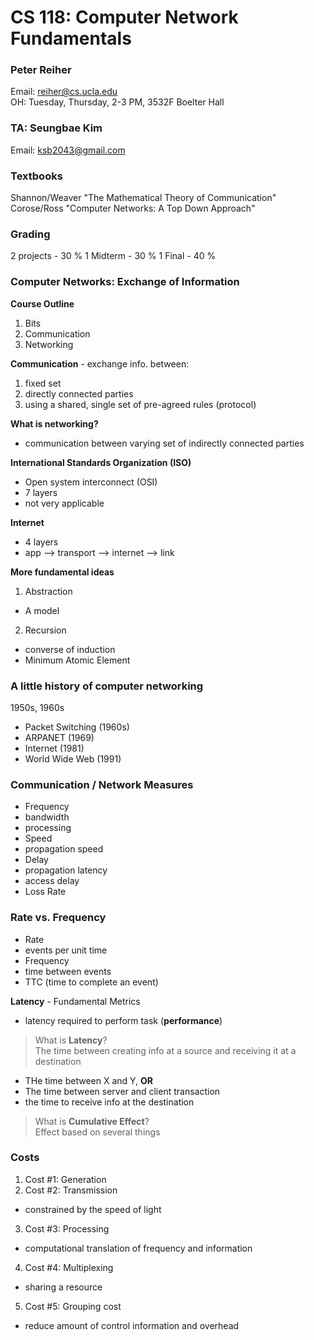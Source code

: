 # CS 118: Computer Network Fundamentals

### Peter Reiher
Email: reiher@cs.ucla.edu  
OH: Tuesday, Thursday, 2-3 PM, 3532F Boelter Hall

### TA: Seungbae Kim 
Email: ksb2043@gmail.com

### Textbooks
Shannon/Weaver "The Mathematical Theory of Communication"  
Corose/Ross "Computer Networks: A Top Down Approach"

### Grading
2 projects - 30 %
1 Midterm  - 30 %
1 Final    - 40 %

### Computer Networks: Exchange of Information
**Course Outline**  
1. Bits
2. Communication
3. Networking  

**Communication** - exchange info. between:  
1. fixed set
2. directly connected parties
3. using a shared, single set of pre-agreed rules (protocol)  

**What is networking?**  
* communication between varying set of indirectly connected parties  

**International Standards Organization (ISO)**  
* Open system interconnect (OSI)
* 7 layers
* not very applicable  

**Internet**  
* 4 layers 
* app --> transport --> internet --> link  

**More fundamental ideas**  
1. Abstraction
 * A model
2. Recursion
 * converse of induction
 * Minimum Atomic Element  

### A little history of computer networking
1950s, 1960s  
* Packet Switching (1960s)
* ARPANET (1969)
* Internet (1981)
* World Wide Web (1991)

### Communication / Network Measures
* Frequency 
 * bandwidth
 * processing
* Speed
 * propagation speed
* Delay
 * propagation latency
 * access delay
* Loss Rate

### Rate vs. Frequency
* Rate
 * events per unit time
* Frequency 
 * time between events
 * TTC (time to complete an event)

**Latency** - Fundamental Metrics  
* latency required to perform task (**performance**)
> What is **Latency**?  
> The time between creating info at a source and receiving it at a destination
* THe time between X and Y, **OR**  
* The time between server and client transaction
* the time to receive info at the destination
>What is **Cumulative Effect**?  
> Effect based on several things 

### Costs
1. Cost #1: Generation
2. Cost #2: Transmission
 * constrained by the speed of light
3. Cost #3: Processing 
 * computational translation of frequency and information
4. Cost #4: Multiplexing 
 * sharing a resource
5. Cost #5: Grouping cost
 * reduce amount of control information and overhead